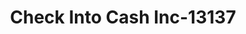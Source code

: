 ---
f_zip-code: 74601
f_state-code: OK
title: Check Into Cash Inc-13137
f_phone: 580-767-1872
f_city-only: Ponca City
f_address: 3000 N 14Th Street Ste A Ponca City
f_location-unique-id: '13137'
slug: check-into-cash-inc-13137
updated-on: '2024-05-30T13:46:58.046Z'
created-on: '2024-05-30T13:36:59.803Z'
published-on: '2024-05-30T13:54:32.469Z'
f_city-state: cms/city/ponca-city-ok.md
f_company: cms/company/check-into-cash-inc.md
f_state: cms/state/oklahoma.md
layout: '[payday-loan].html'
tags: payday-loan
---